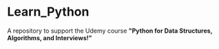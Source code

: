 # Learn_Python

A repository to support the Udemy course **"Python for Data Structures, Algorithms, and Interviews!"**
